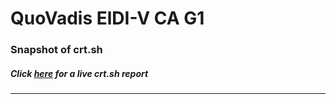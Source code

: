 # QuoVadis ElDI-V CA G1
### Snapshot of crt.sh
##### Click [here](https://crt.sh/?q=393E95D3AE5233A04FEFE058BA8F445132D30E4362D5F7259061392716B34D2C) for a live crt.sh report

---
